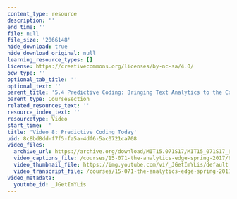 ```yaml
---
content_type: resource
description: ''
end_time: ''
file: null
file_size: '2066148'
hide_download: true
hide_download_original: null
learning_resource_types: []
license: https://creativecommons.org/licenses/by-nc-sa/4.0/
ocw_type: ''
optional_tab_title: ''
optional_text: ''
parent_title: '5.4 Predictive Coding: Bringing Text Analytics to the Courtroom  (Recitation)'
parent_type: CourseSection
related_resources_text: ''
resource_index_text: ''
resourcetype: Video
start_time: ''
title: 'Video 8: Predictive Coding Today'
uid: 8c8bd8dd-f7f5-fa5a-4df6-5ac0721ca708
video_files:
  archive_url: https://archive.org/download/MIT15.071S17/MIT15_071S17_Session_5.4.09_300k.mp4
  video_captions_file: /courses/15-071-the-analytics-edge-spring-2017/8ef5dd969bc454f484cf69ac88663362_JGetImYLis.vtt
  video_thumbnail_file: https://img.youtube.com/vi/_JGetImYLis/default.jpg
  video_transcript_file: /courses/15-071-the-analytics-edge-spring-2017/c5dbad0a8ce6c9893f2043028cc71d07_JGetImYLis.pdf
video_metadata:
  youtube_id: _JGetImYLis
---
```

